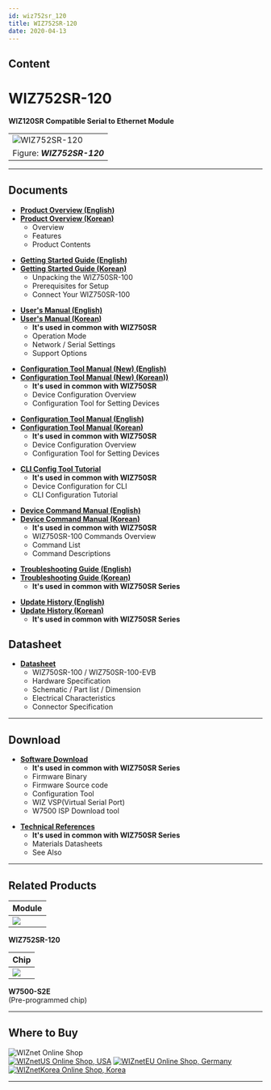 ```yaml
---
id: wiz752sr_120
title: WIZ752SR-120
date: 2020-04-13
---
```


## Content

# WIZ752SR-120

**WIZ120SR Compatible Serial to Ethernet Module**

|                                                             |
| ----------------------------------------------------------- |
| ![WIZ752SR-120](/products/s2e_module/wiz752sr-120/3.png%20) |
| Figure: ***WIZ752SR-120***                                  |

-----

## Documents

  - **[Product Overview (English)](Overview-[EN].md)**
  - **[Product Overview (Korean)](Overview-[KO].md)**
      - Overview
      - Features
      - Product Contents

<!-- end list -->

  - **[Getting Started Guide (English)](Getting_Started-[EN].md)**
  - **[Getting Started Guide (Korean)](Getting_Started-[KO].md)**
      - Unpacking the WIZ750SR-100
      - Prerequisites for Setup
      - Connect Your WIZ750SR-100

<!-- end list -->

  - **[User's Manual (English)](User's_Manual-[EN].md)** 
  - **[User's Manual (Korean)](User's_Manual-[KO].md)** 
      - **It's used in common with WIZ750SR**
      - Operation Mode
      - Network / Serial Settings
      - Support Options

<!-- end list -->

  - **[Configuration Tool Manual (New) (English)](Configuration_Tool_Manual_(New)-[EN].md)**
  - **[Configuration Tool Manual (New) (Korean))](Configuration_Tool_Manual_(New)-[KO].md)**
      - **It's used in common with WIZ750SR**
      - Device Configuration Overview
      - Configuration Tool for Setting Devices

<!-- end list -->

  - **[Configuration Tool Manual (English)](Configuration_Tool_Manual-[EN].md)**
  - **[Configuration Tool Manual (Korean)](Configuration_Tool_Manual-[KO].md)**
      - **It's used in common with WIZ750SR**
      - Device Configuration Overview
      - Configuration Tool for Setting Devices

<!-- end list -->

  - **[CLI Config Tool Tutorial](CLI_Config_Tool_Tutorial/CLI_Config_Tool_Tutorial.md)**
      - **It's used in common with WIZ750SR**
      - Device Configuration for CLI
      - CLI Configuration Tutorial

<!-- end list -->

  - **[Device Command Manual (English)](Command_Manual-[EN].md)**
  - **[Device Command Manual (Korean)](Command_Manual-[KO].md)**
      - **It's used in common with WIZ750SR**
      - WIZ750SR-100 Commands Overview
      - Command List
      - Command Descriptions

<!-- end list -->

  - **[Troubleshooting Guide (English)](Trouble_Shooting-[EN].md)**
  - **[Troubleshooting Guide (Korean)](Trouble_Shooting-[KO].md)**
      - **It's used in common with WIZ750SR Series**

<!-- end list -->

  - **[Update History (English)](Series_Update_History-[EN].md)**
  - **[Update History (Korean)](Series_Update_History-[KO].md)**
      - **It's used in common with WIZ750SR Series**

## Datasheet

  - **[Datasheet](Datasheet.md)**
      - WIZ750SR-100 / WIZ750SR-100-EVB
      - Hardware Specification
      - Schematic / Part list / Dimension
      - Electrical Characteristics
      - Connector Specification

-----

## Download

  - **[Software Download](Download.md)**
      - **It's used in common with WIZ750SR Series**
      - Firmware Binary
      - Firmware Source code 
      - Configuration Tool
      - WIZ VSP(Virtual Serial Port)
      - W7500 ISP Download tool

<!-- end list -->

  - **[Technical References](Technical_References.md)**
      - **It's used in common with WIZ750SR Series**
      - Materials Datasheets
      - See Also
-----

## Related Products

| **Module**                                      |
| ----------------------------------------------- |
| ![](/products/s2e_module/wiz752sr-120/3.png%20) |

 **WIZ752SR-120**  


| **Chip**                            |
| ----------------------------------- |
| ![](/products/wiz750jr/w7500_1.jpg) |

 **W7500-S2E**  
(Pre-programmed chip) 

-----

## Where to Buy

![WIZnet Online Shop](/products/w5500/buynow.png)  
[![WIZnetUS Online Shop,
USA](/products/w5500/w5500_evb/icons/dollar.png)](http://www.shopwiznet.com/)
[![WIZnetEU Online Shop,
Germany](/products/w5500/w5500_evb/icons/european-euro.png)](http://shop.wiznet.eu/)
[![WIZnetKorea Online Shop,
Korea](/products/w5500/w5500_evb/icons/won.png)](http://shop.wiznet.co.kr/)

-----
